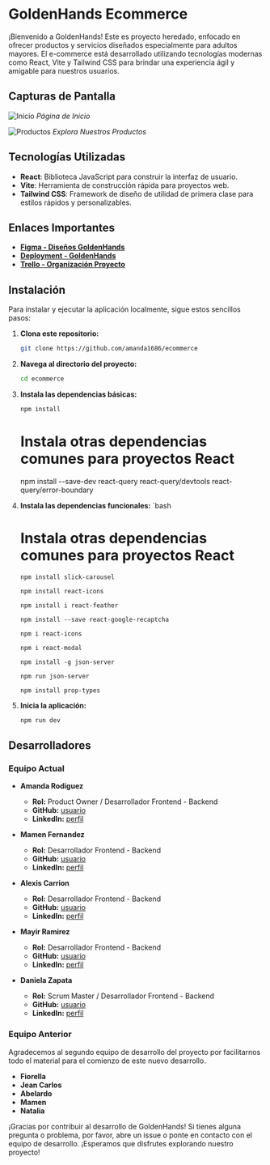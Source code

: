 # GoldenHands Ecommerce

¡Bienvenido a GoldenHands! Este es proyecto heredado, enfocado en ofrecer productos y servicios diseñados especialmente para adultos mayores. El e-commerce está desarrollado utilizando tecnologías modernas como React, Vite y Tailwind CSS para brindar una experiencia ágil y amigable para nuestros usuarios.

## Capturas de Pantalla

![Inicio](/screenshots/home.png)
_Página de Inicio_

![Productos](/screenshots/products.png)
_Explora Nuestros Productos_

## Tecnologías Utilizadas

- **React**: Biblioteca JavaScript para construir la interfaz de usuario.
- **Vite**: Herramienta de construcción rápida para proyectos web.
- **Tailwind CSS**: Framework de diseño de utilidad de primera clase para estilos rápidos y personalizables.

## Enlaces Importantes

- [**Figma - Diseños GoldenHands**](https://www.figma.com/file/ikon3ddVEiFbVq6nX8A0pP/Golden-Hands-3.0?type=design&node-id=0%3A1&mode=design&t=LhhGFuSFujUpWAMA-1)
- [**Deployment - GoldenHands**](https://golden-hands.netlify.app/)
- [**Trello - Organización Proyecto**](https://trello.com/b/CU4tm1yl/golden-hands-30)

## Instalación

Para instalar y ejecutar la aplicación localmente, sigue estos sencillos pasos:

1. **Clona este repositorio:**

   ```bash
   git clone https://github.com/amanda1686/ecommerce
   ```

2. **Navega al directorio del proyecto:**

   ```bash
   cd ecommerce
   ```

3. **Instala las dependencias básicas:**

   ```bash
   npm install
   ```
   # Instala otras dependencias comunes para proyectos React
   npm install --save-dev react-query react-query/devtools react-query/error-boundary
   

4. **Instala las dependencias funcionales:**
   `bash
   # Instala otras dependencias comunes para proyectos React
   ```
   npm install slick-carousel
   ```
   ```
   npm install react-icons
   ```
   ```
   npm install i react-feather
   ```
   ```
   npm install --save react-google-recaptcha
   ```
   ```
   npm i react-icons
   ```
   ```
   npm i react-modal
   ```
   ```
   npm install -g json-server
   ```
   ```
   npm run json-server
   ```
   ```
   npm install prop-types
   ```

5. **Inicia la aplicación:**
   ```bash
   npm run dev
   ```

## Desarrolladores

### Equipo Actual

- **Amanda Rodiguez**
  - **Rol:** Product Owner / Desarrollador Frontend - Backend
  - **GitHub:** [usuario](https://github.com/amanda1686)
  - **LinkedIn:** [perfil](https://www.linkedin.com/in/amandarguez/)

- **Mamen Fernandez**
  - **Rol:** Desarrollador Frontend - Backend
  - **GitHub:** [usuario](https://github.com/MamenFB)
  - **LinkedIn:** [perfil](www.linkedin.com/in/mamen-fb)

- **Alexis Carrion**
  - **Rol:** Desarrollador Frontend - Backend
  - **GitHub:** [usuario](https://github.com/AlexisJhar)
  - **LinkedIn:** [perfil](https://www.linkedin.com/in/g-alexander-79b785296/)

- **Mayir Ramirez**
  - **Rol:** Desarrollador Frontend - Backend
  - **GitHub:** [usuario](https://github.com/Mayonesio)
  - **LinkedIn:** [perfil](www.linkedin.com/in/mayir-ramirez)

- **Daniela Zapata**
  - **Rol:** Scrum Master / Desarrollador Frontend - Backend
  - **GitHub:** [usuario](https://github.com/Mayonesio)
  - **LinkedIn:** [perfil](www.linkedin.com/in/mayir-ramirez)

### Equipo Anterior
Agradecemos al segundo equipo de desarrollo del proyecto por facilitarnos todo el material para el comienzo de este nuevo desarrollo.
- **Fiorella**
- **Jean Carlos**
- **Abelardo**
- **Mamen**
- **Natalia**


¡Gracias por contribuir al desarrollo de GoldenHands! Si tienes alguna pregunta o problema, por favor, abre un issue o ponte en contacto con el equipo de desarrollo. ¡Esperamos que disfrutes explorando nuestro proyecto!

